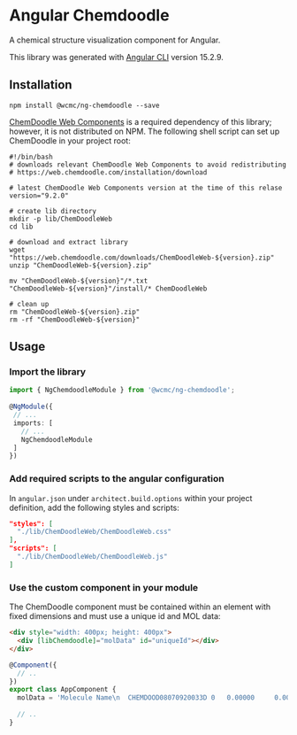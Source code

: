 # Angular Chemdoodle

A chemical structure visualization component for Angular.

This library was generated with [Angular CLI](https://github.com/angular/angular-cli) version 15.2.9.
## Installation

```shell
npm install @wcmc/ng-chemdoodle --save
```

[ChemDoodle Web Components](https://web.chemdoodle.com) is a required dependency of this library; however, it is not distributed on NPM.  The following shell script can set up ChemDoodle in your project root:

```shell
#!/bin/bash
# downloads relevant ChemDoodle Web Components to avoid redistributing
# https://web.chemdoodle.com/installation/download

# latest ChemDoodle Web Components version at the time of this relase
version="9.2.0"

# create lib directory
mkdir -p lib/ChemDoodleWeb
cd lib

# download and extract library
wget "https://web.chemdoodle.com/downloads/ChemDoodleWeb-${version}.zip"
unzip "ChemDoodleWeb-${version}.zip"

mv "ChemDoodleWeb-${version}"/*.txt "ChemDoodleWeb-${version}"/install/* ChemDoodleWeb

# clean up
rm "ChemDoodleWeb-${version}.zip"
rm -rf "ChemDoodleWeb-${version}"
```

## Usage

### Import the library
```typescript
import { NgChemdoodleModule } from '@wcmc/ng-chemdoodle';
 
@NgModule({
 // ...
 imports: [
   // ...
   NgChemdoodleModule
 ]
})
```

### Add required scripts to the angular configuration
In `angular.json` under `architect.build.options` within your project definition, add the following styles and scripts:

```json
"styles": [
  "./lib/ChemDoodleWeb/ChemDoodleWeb.css"
],
"scripts": [
  "./lib/ChemDoodleWeb/ChemDoodleWeb.js"
]
```

### Use the custom component in your module
The ChemDoodle component must be contained within an element with fixed dimensions and must use a unique id and MOL data:

```html
<div style="width: 400px; height: 400px">
  <div [libChemdoodle]="molData" id="uniqueId"></div>
</div>
```

```typescript 
@Component({
  // ..
})
export class AppComponent {
  molData = 'Molecule Name\n  CHEMDOOD08070920033D 0   0.00000     0.00000     0\n[Insert Comment Here]\n 14 15  0  0  0  0  0  0  0  0  1 V2000\n   -0.3318    2.0000    0.0000   O 0  0  0  1  0  0  0  0  0  0  0  0\n   -0.3318    1.0000    0.0000   C 0  0  0  1  0  0  0  0  0  0  0  0\n   -1.1980    0.5000    0.0000   N 0  0  0  1  0  0  0  0  0  0  0  0\n    0.5342    0.5000    0.0000   C 0  0  0  1  0  0  0  0  0  0  0  0\n   -1.1980   -0.5000    0.0000   C 0  0  0  1  0  0  0  0  0  0  0  0\n   -2.0640    1.0000    0.0000   C 0  0  0  4  0  0  0  0  0  0  0  0\n    1.4804    0.8047    0.0000   N 0  0  0  1  0  0  0  0  0  0  0  0\n    0.5342   -0.5000    0.0000   C 0  0  0  1  0  0  0  0  0  0  0  0\n   -2.0640   -1.0000    0.0000   O 0  0  0  1  0  0  0  0  0  0  0  0\n   -0.3318   -1.0000    0.0000   N 0  0  0  1  0  0  0  0  0  0  0  0\n    2.0640   -0.0000    0.0000   C 0  0  0  2  0  0  0  0  0  0  0  0\n    1.7910    1.7553    0.0000   C 0  0  0  4  0  0  0  0  0  0  0  0\n    1.4804   -0.8047    0.0000   N 0  0  0  1  0  0  0  0  0  0  0  0\n   -0.3318   -2.0000    0.0000   C 0  0  0  4  0  0  0  0  0  0  0  0\n  1  2  2  0  0  0  0\n  3  2  1  0  0  0  0\n  4  2  1  0  0  0  0\n  3  5  1  0  0  0  0\n  3  6  1  0  0  0  0\n  7  4  1  0  0  0  0\n  4  8  2  0  0  0  0\n  9  5  2  0  0  0  0\n 10  5  1  0  0  0  0\n 10  8  1  0  0  0  0\n  7 11  1  0  0  0  0\n  7 12  1  0  0  0  0\n 13  8  1  0  0  0  0\n 13 11  2  0  0  0  0\n 10 14  1  0  0  0  0\nM  END\n> <DATE>\n07-08-2009\n';
  
  // ..
}
```
